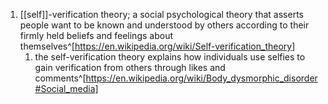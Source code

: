 1. [[self]]-verification theory; a social psychological theory that asserts people want to be known and understood by others according to their firmly held beliefs and feelings about themselves^[https://en.wikipedia.org/wiki/Self-verification_theory]
	1. the self-verification theory explains how individuals use selfies to gain verification from others through likes and comments^[https://en.wikipedia.org/wiki/Body_dysmorphic_disorder#Social_media]